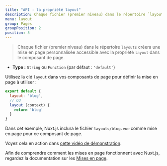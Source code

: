 ```yaml
---
title: "API : la propriété layout"
description: Chaque fichier (premier niveau) dans le répertoire `layouts` créera un layout personnalisé accessible avec la propriété layout dans le composant page.
menu: layout
group: Pages
groupPosition: 2
position: 5
---
```


> Chaque fichier (premier niveau) dans le répertoire `layouts` créera une mise en page personnalisée accessible avec la propriété `layout` dans le composant de page.

- **Type :** `String` ou `Function` (par défaut : `'default'`)

Utilisez la clé `layout` dans vos composants de page pour définir la mise en page à utiliser :

```js
export default {
  layout: 'blog',
  // OU
  layout (context) {
    return 'blog'
  }
}
```

Dans cet exemple, Nuxt.js inclura le fichier `layouts/blog.vue` comme mise en page pour ce composant de page.

Voyez cela en action dans [cette vidéo de démonstration](https://www.youtube.com/watch?v=YOKnSTp7d38).

Afin de comprendre comment les mises en page fonctionnent avec Nuxt.js, regardez la documentation sur les [Mises en page](/guide/views#mises-en-page).
